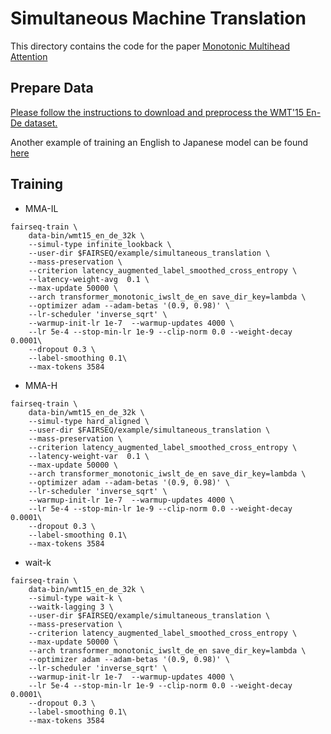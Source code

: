 # Simultaneous Machine Translation

This directory contains the code for the
paper [Monotonic Multihead Attention](https://openreview.net/forum?id=Hyg96gBKPS)

## Prepare Data

[Please follow the instructions to download and preprocess the WMT'15 En-De dataset.](https://github.com/pytorch/fairseq/tree/simulastsharedtask/examples/translation#prepare-wmt14en2desh)

Another example of training an English to Japanese model can be found [here](docs/enja.md)

## Training

- MMA-IL

```shell
fairseq-train \
    data-bin/wmt15_en_de_32k \
    --simul-type infinite_lookback \
    --user-dir $FAIRSEQ/example/simultaneous_translation \
    --mass-preservation \
    --criterion latency_augmented_label_smoothed_cross_entropy \
    --latency-weight-avg  0.1 \
    --max-update 50000 \
    --arch transformer_monotonic_iwslt_de_en save_dir_key=lambda \
    --optimizer adam --adam-betas '(0.9, 0.98)' \
    --lr-scheduler 'inverse_sqrt' \
    --warmup-init-lr 1e-7  --warmup-updates 4000 \
    --lr 5e-4 --stop-min-lr 1e-9 --clip-norm 0.0 --weight-decay 0.0001\
    --dropout 0.3 \
    --label-smoothing 0.1\
    --max-tokens 3584
```

- MMA-H

```shell
fairseq-train \
    data-bin/wmt15_en_de_32k \
    --simul-type hard_aligned \
    --user-dir $FAIRSEQ/example/simultaneous_translation \
    --mass-preservation \
    --criterion latency_augmented_label_smoothed_cross_entropy \
    --latency-weight-var  0.1 \
    --max-update 50000 \
    --arch transformer_monotonic_iwslt_de_en save_dir_key=lambda \
    --optimizer adam --adam-betas '(0.9, 0.98)' \
    --lr-scheduler 'inverse_sqrt' \
    --warmup-init-lr 1e-7  --warmup-updates 4000 \
    --lr 5e-4 --stop-min-lr 1e-9 --clip-norm 0.0 --weight-decay 0.0001\
    --dropout 0.3 \
    --label-smoothing 0.1\
    --max-tokens 3584
```

- wait-k

```shell
fairseq-train \
    data-bin/wmt15_en_de_32k \
    --simul-type wait-k \
    --waitk-lagging 3 \
    --user-dir $FAIRSEQ/example/simultaneous_translation \
    --mass-preservation \
    --criterion latency_augmented_label_smoothed_cross_entropy \
    --max-update 50000 \
    --arch transformer_monotonic_iwslt_de_en save_dir_key=lambda \
    --optimizer adam --adam-betas '(0.9, 0.98)' \
    --lr-scheduler 'inverse_sqrt' \
    --warmup-init-lr 1e-7  --warmup-updates 4000 \
    --lr 5e-4 --stop-min-lr 1e-9 --clip-norm 0.0 --weight-decay 0.0001\
    --dropout 0.3 \
    --label-smoothing 0.1\
    --max-tokens 3584
```

